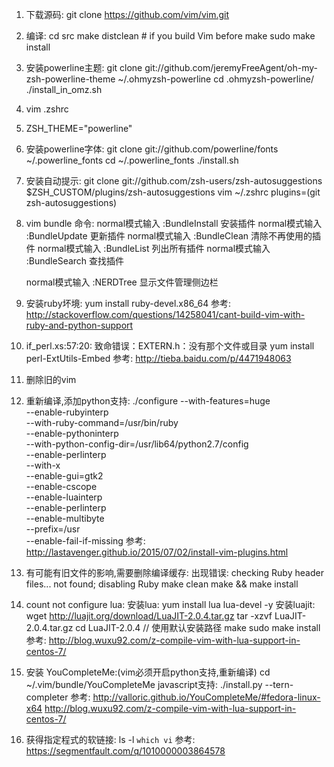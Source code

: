 1. 下载源码:
    git clone https://github.com/vim/vim.git
2. 编译:
    cd src
    make distclean  # if you build Vim before
    make
    sudo make install
    
3. 安装powerline主题:
    git clone git://github.com/jeremyFreeAgent/oh-my-zsh-powerline-theme ~/.ohmyzsh-powerline
    cd .ohmyzsh-powerline/
    ./install_in_omz.sh
    
4. vim .zshrc
5. ZSH_THEME="powerline"
6. 安装powerline字体:
    git clone git://github.com/powerline/fonts ~/.powerline_fonts
    cd ~/.powerline_fonts
    ./install.sh
    
7. 安装自动提示:
    git clone git://github.com/zsh-users/zsh-autosuggestions $ZSH_CUSTOM/plugins/zsh-autosuggestions
    vim ~/.zshrc
    plugins=(git zsh-autosuggestions)
    
8. vim bundle 命令:
    normal模式输入 :BundleInstall 安装插件
    normal模式输入 :BundleUpdate 更新插件
    normal模式输入 :BundleClean  清除不再使用的插件
    normal模式输入 :BundleList   列出所有插件
    normal模式输入 :BundleSearch 查找插件
    
    normal模式输入 :NERDTree 显示文件管理侧边栏
    
9. 安装ruby坏境:
    yum install ruby-devel.x86_64
    参考: http://stackoverflow.com/questions/14258041/cant-build-vim-with-ruby-and-python-support
10. if_perl.xs:57:20: 致命错误：EXTERN.h：没有那个文件或目录
    yum install perl-ExtUtils-Embed
    参考: http://tieba.baidu.com/p/4471948063
11. 删除旧的vim
12. 重新编译,添加python支持:
    ./configure --with-features=huge \
    --enable-rubyinterp  \
    --with-ruby-command=/usr/bin/ruby \
    --enable-pythoninterp \
    --with-python-config-dir=/usr/lib64/python2.7/config \
    --enable-perlinterp \
    --with-x \
    --enable-gui=gtk2 \
    --enable-cscope \
    --enable-luainterp \
    --enable-perlinterp \
    --enable-multibyte \
    --prefix=/usr \
    --enable-fail-if-missing
    参考: http://lastavenger.github.io/2015/07/02/install-vim-plugins.html
13. 有可能有旧文件的影响,需要删除编译缓存:
    出现错误: checking Ruby header files... not found; disabling Ruby
    make clean
    make && make install
14. count not configure lua:
    安装lua: yum install lua lua-devel -y
    安装luajit:
        wget http://luajit.org/download/LuaJIT-2.0.4.tar.gz
        tar -xzvf LuaJIT-2.0.4.tar.gz
        cd LuaJIT-2.0.4
        // 使用默认安装路径
        make
        sudo make install
    参考: http://blog.wuxu92.com/z-compile-vim-with-lua-support-in-centos-7/
15. 安装 YouCompleteMe:(vim必须开启python支持,重新编译)
    cd ~/.vim/bundle/YouCompleteMe
    javascript支持:
    ./install.py --tern-completer
    参考: http://valloric.github.io/YouCompleteMe/#fedora-linux-x64
        http://blog.wuxu92.com/z-compile-vim-with-lua-support-in-centos-7/
16. 获得指定程式的软链接:
    ls -l `which vi`
    参考: https://segmentfault.com/q/1010000003864578
